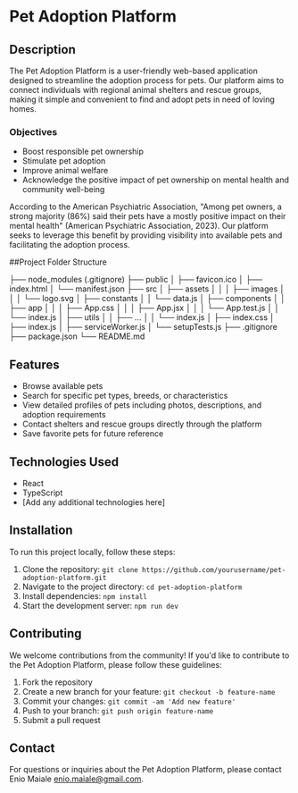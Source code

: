 # Pet Adoption Platform

## Description

The Pet Adoption Platform is a user-friendly web-based application designed to streamline the adoption process for pets. Our platform aims to connect individuals with regional animal shelters and rescue groups, making it simple and convenient to find and adopt pets in need of loving homes. 

### Objectives

- Boost responsible pet ownership
- Stimulate pet adoption
- Improve animal welfare
- Acknowledge the positive impact of pet ownership on mental health and community well-being

According to the American Psychiatric Association, "Among pet owners, a strong majority (86%) said their pets have a mostly positive impact on their mental health" (American Psychiatric Association, 2023). Our platform seeks to leverage this benefit by providing visibility into available pets and facilitating the adoption process.

##Project Folder Structure 

├── node_modules (.gitignore)
├── public
│   ├── favicon.ico
│   ├── index.html
│   └── manifest.json
├── src
│   ├── assets
│   │   │   ├── images
│   │   │   └── logo.svg
│   ├── constants
│   │   └── data.js
│   ├── components
│   │   ├── app
│   │   │   ├── App.css
│   │   │   ├── App.jsx
│   │   │   └── App.test.js
│   │   └── index.js
│   ├── utils
│   │   ├── ...
│   │   └── index.js
│   ├── index.css
│   ├── index.js
│   ├── serviceWorker.js
│   └── setupTests.js
├── .gitignore
├── package.json
└── README.md

## Features

- Browse available pets
- Search for specific pet types, breeds, or characteristics
- View detailed profiles of pets including photos, descriptions, and adoption requirements
- Contact shelters and rescue groups directly through the platform
- Save favorite pets for future reference

## Technologies Used

- React
- TypeScript
- [Add any additional technologies here]

## Installation

To run this project locally, follow these steps:

1. Clone the repository: `git clone https://github.com/yourusername/pet-adoption-platform.git`
2. Navigate to the project directory: `cd pet-adoption-platform`
3. Install dependencies: `npm install`
4. Start the development server: `npm run dev`

## Contributing

We welcome contributions from the community! If you'd like to contribute to the Pet Adoption Platform, please follow these guidelines:

1. Fork the repository
2. Create a new branch for your feature: `git checkout -b feature-name`
3. Commit your changes: `git commit -am 'Add new feature'`
4. Push to your branch: `git push origin feature-name`
5. Submit a pull request

## Contact

For questions or inquiries about the Pet Adoption Platform, please contact Enio Maiale enio.maiale@gmail.com.


